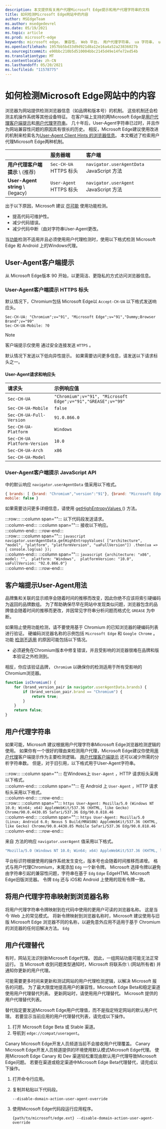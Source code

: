 ```yaml
---
description: 本文提供有关用户代理Microsoft Edge提示和用户代理字符串的文档
title: 如何检测Microsoft Edge网站中的内容
author: MSEdgeTeam
ms.author: msedgedevrel
ms.date: 05/19/2021
ms.topic: article
ms.prod: microsoft-edge
keywords: microsoft edge， 兼容性， Web 平台， 用户代理字符串， ua 字符串， ua 替代， 用户代理客户端提示， 用户代理客户端提示， ua 客户端提示， ua ch
ms.openlocfilehash: 1957bb5bd33d9d921d8a12e16a4a52a23836027b
ms.sourcegitcommit: e90bbc210b5d510004bbc2145d49e14fe72ed54b
ms.translationtype: MT
ms.contentlocale: zh-CN
ms.lasthandoff: 05/20/2021
ms.locfileid: "11578775"
---
```

# <a name="how-to-detect-microsoft-edge-in-your-website"></a>如何检测Microsoft Edge网站中的内容  

浏览器为网站提供检测浏览器信息（如品牌和版本号）的机制。  这些机制还会检测主机操作系统等其他设备特征。  在客户端上支持的两Microsoft Edge是[用户代理客户端提示](#user-agent-client-hints)和[用户代理字符串](#user-agent-string)。  几十年后，User-Agent字符串已过时，并且作为网站兼容性问题的原因具有很长的历史。  相反，Microsoft Edge建议使用改进的机制来检索名为[User-Agent Client Hints 的浏览器信息](#user-agent-client-hints)。  本文概述了检索用户代理Microsoft Edge两种机制。  

|  | 服务器端 | 客户端 |  
|:--- |:--- |:--- | 
| **用户代理客户端提示** \ (推荐\)  | `Sec-CH-UA` HTTPS 标头 | `navigator.userAgentData` JavaScript 方法 |  
| **User-Agent string** \ (legacy\)  | `User-Agent` HTTPS 标头 | `navigator.userAgent` JavaScript 方法 |  

出于以下原因，Microsoft 建议 [尽可能][MdnLearnToolsTestingCrossBrowserTestingFeatureDetection] 使用功能检测。  

*   提高代码可维护性。  
*   减少代码错误。  
*   减少代码中断（由对字符串User-Agent更改。  
    
当[功能][MdnLearnToolsTestingCrossBrowserTestingFeatureDetection]检测不适用并且必须使用用户代理检测时，使用以下格式检测 Microsoft Edge 和 Android 上的Windows代理。  

## <a name="user-agent-client-hints"></a>User-Agent客户端提示  

从 Microsoft Edge版本 90 开始，以更简洁、更隐私的方式访问浏览器信息。  

### <a name="user-agent-client-hints-https-header"></a>User-Agent客户端提示 HTTPS 标头  

默认情况下，Chromium包括 Microsoft Edge以 `Accept-CH-UA` 以下格式发送响应头。  

```https
Sec-CH-UA: "Chromium";v="91", "Microsoft Edge";v="91","Dummy;Browser Brand";v="99"
Sec-CH-UA-Mobile: ?0
```  

> [!NOTE]
> 客户端提示仅使用 通过安全连接发送 `HTTPS` 。  

默认情况下发送以下低向异性提示。  如果需要访问更多信息，请发送以下请求标头之一。  

#### <a name="user-agent-request-and-response-headers"></a>User-Agent请求和响应头  

| 请求头 | 示例响应值 |  
|:--- |:--- |  
| `Sec-CH-UA` | `"Chromium";v="91", "Microsoft Edge";v="91","GREASE";v="99"` |  
| `Sec-CH-UA-Mobile` | `false` |  
| `Sec-CH-UA-Full-Version` | `91.0.866.0` |  
| `Sec-CH-UA-Platform` | `Windows` |  
| `Sec-CH-UA Platform-Version` | `10.0` |  
| `Sec-CH-UA-Arch` | `x86` |  
| `Sec-CH-UA-Model` |  |  

### <a name="user-agent-client-hints-javascript-api"></a>User-Agent客户端提示 JavaScript API  

中的默认响应 `navigator.userAgentData` 值采用以下格式。  

```javascript
{ brands: [ {brand: "Chromium","version":"91"}, {brand: "Microsoft Edge","version":"91"}, {brand: "GREASE","version":"99"}, ]
mobile: false }
```  

如果需要访问更多详细信息，请使用 [getHighEntropyValues ][GithubWicgUaClientHintsGethighentropyvalues] () 方法。  

:::row:::
   :::column span="":::
      以下代码段发送请求。  
   :::column-end:::
   :::column span="":::
      接收以下响应。  
   :::column-end:::
:::row-end:::  
:::row:::
   :::column span="":::
      ```javascript
         navigator.userAgentData.getHighEntropyValues(
             ["architecture", "model", "platform", "platformVersion", "uaFullVersion"])
             .then(ua => { console.log(ua) });
      ```  
   :::column-end:::
   :::column span="":::
      ```javascript
      {architecture: "x86", 
      model: "", 
      platform: "Windows", 
      platformVersion: "10.0", 
      uaFullVersion: "92.0.866.0"}
      ```  
   :::column-end:::
:::row-end:::  

## <a name="recommended-uses-of-user-agent-client-hints"></a>客户端提示User-Agent用法  

品牌集和关联的显示顺序会随着时间的推移而改变，因此你绝不应该将索引硬编码为返回的品牌数组。  为了帮助确保尽早在网站中发现类似问题，浏览器包含的品牌值会随着时间的推移而更改，并因常见字符串分析问题而格式化 `GREASE` 为中断。  

如果阻止使用功能检测，请不要使用[][MdnLearnToolsTestingCrossBrowserTestingFeatureDetection]基于 Chromium 的已知浏览器的硬编码列表进行验证。  硬编码浏览器名称的示例包括 `Microsoft Edge` 和 `Google Chrome` 。  功能 [检测不适用][MdnLearnToolsTestingCrossBrowserTestingFeatureDetection] 的原因可能包括以下情况。  

*   必须避免在Chromium版本中修复错误，并且受影响的浏览器很难在品牌和版本验证之外检测到。  
    
相反，你应该验证品牌， `Chromium` 以确保你的检测适用于所有受影响的Chromium浏览器。  


```javascript
function isChromium() {
    for (brand_version_pair in navigator.userAgentData.brands) {
        if (brand_version_pair.brand == "Chromium") {
            return true;
        }
    }
    return false;
}
```  

## <a name="user-agent-string"></a>用户代理字符串  

如果可能，Microsoft 建议根据用户代理字符串Microsoft Edge浏览器检测逻辑的使用。  如果你有一个很好的理由来检测用户代理，Microsoft Edge建议你使用[用户代理](#user-agent-client-hints)客户端提示作为主要检测逻辑。  [用户代理客户端提示](#user-agent-client-hints) 还可以减少所需的分析字符串数。  但是，对于旧引用，以下格式用于User-Agent字符串。  

:::row:::
   :::column span="":::
      在Windows上 `User-Agent` ，HTTP 请求标头采用以下格式。  
   :::column-end:::
   :::column span="":::
      在 Android 上 `User-Agent` ，HTTP 请求标头采用以下格式。  
   :::column-end:::
:::row-end:::  
:::row:::
   :::column span="":::
      ```https
      User-Agent: Mozilla/5.0 (Windows NT 10.0; Win64; x64) AppleWebKit/537.36 (KHTML, like Gecko) Chrome/90.0.4430.85 Safari/537.36 Edg/90.0.818.46
      ```  
   :::column-end:::
   :::column span="":::
      ```https
      User-Agent: Mozilla/5.0 (Linux; Android 6.0; Nexus 5 Build/MRA58N) AppleWebKit/537.36 (KHTML, like Gecko) Chrome/90.0.4430.85 Mobile Safari/537.36 Edg/90.0.818.46
      ```  
   :::column-end:::
:::row-end:::  

来自 方法的响应 `navigator.userAgent` 值采用以下格式。  

```javascript
"Mozilla/5.0 (Windows NT 10.0; Win64; x64) AppleWebKit/537.36 (KHTML, like Gecko) Chrome/91.0.4501.0 Safari/537.36 Edg/91.0.866.0"
```  

平台标识符根据使用的操作系统发生变化，版本号也会随着时间推移而递增。  格式与用户代理Chromium，末尾添加 `Edg` 一个新令牌。  Microsoft 选择令牌以避免由字符串引起的兼容性问题，字符串在基于 `Edg` `Edge` EdgeHTML Microsoft Edge旧版浏览器。  令牌 `Edg` 还与 iOS[][WindowsBlogsMsedgedev20171005MicrosoftEdgeIosAndroidDeveloper]和 Android 上使用的现有令牌一致。

## <a name="map-the-user-agent-string-to-browser-name"></a>将用户代理字符串映射到浏览器名称  

将用户代理字符串令牌映射到在代码中使用的更用户可读的浏览器名称。  这是当今 Web 上的常见模式。  将新令牌映射到浏览器名称时，Microsoft 建议使用与旧版 Microsoft Edge 浏览器不同的名称，以避免意外应用不适用于基于 Chromium 的浏览器的任何旧解决方法。 `Edg`

## <a name="user-agent-overrides"></a>用户代理替代  

有时，网站无法识别新Microsoft Edge代理。  因此，一组网站功能可能无法正常运行。  当 Microsoft 收到问题类型通知时，Microsoft 将联系你 \ (网站所有者\) 并通知你更新的用户代理。  

可能需要更多时间来更新和测试网站的用户代理检测逻辑，以解决 Microsoft 报告的问题。  为了最大限度地提高用户的兼容性，Microsoft Edge Beta和稳定渠道使用用户代理替代列表。  更新网站时，请使用用户代理替代。  Microsoft 提供的用户代理替代列表。  

替代指定要发送Microsoft Edge用户代理值，而不是指定特定网站的默认用户代理。  若要显示当前应用的用户代理替代列表，请完成以下操作。  

1.  打开 Microsoft Edge Beta 或 Stable 渠道。  
1.  导航到 `edge://compat/useragent`。  
    
Canary Microsoft Edge开发人员频道当前不会接收用户代理覆盖。  Canary Microsoft Edge开发人员频道提供的环境使用默认模式Microsoft Edge代理。  使用Microsoft Edge Canary 和 Dev 渠道轻松重现由默认用户代理导致Microsoft Edge问题。  若要在渠道或稳定渠道中Microsoft Edge Beta代理替代，请完成以下操作。  

1.  打开命令行应用。  
1.  复制并粘贴以下代码段。  
    
    ```shell
    --disable-domain-action-user-agent-override
    ```  
    
1.  使用Microsoft Edge代码段运行应用程序。  
    
    ```shell
    {path/to/microsoft/edge.ext} --disable-domain-action-user-agent-override
    ```  
    
<!-- links -->  

[WindowsBlogsMsedgedev20171005MicrosoftEdgeIosAndroidDeveloper]: https://blogs.windows.com/msedgedev/2017/10/05/microsoft-edge-ios-android-developer "Microsoft Edge iOS 和 Android 版：开发人员需要知道哪些|Microsoft Windows 博客"  

[GithubWicgUaClientHintsGethighentropyvalues]: https://wicg.github.io/ua-client-hints#getHighEntropyValues "4.1.5. getHighEntropyValues 方法 - User-Agent客户端|GitHub"  

[MdnLearnToolsTestingCrossBrowserTestingFeatureDetection]: https://developer.mozilla.org/docs/Learn/Tools_and_testing/Cross_browser_testing/Feature_detection "实现功能检测|MDN"  
